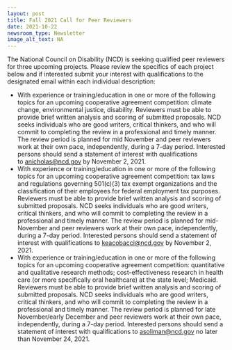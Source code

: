 ```yaml
---
layout: post
title: Fall 2021 Call for Peer Reviewers
date: 2021-10-22
newsroom_type: Newsletter
image_alt_text: NA
---
```

The National Council on Disability (NCD) is seeking qualified peer reviewers for three upcoming projects. Please review the specifics of each project below and if interested submit your interest with qualifications to the designated email within each individual description:

* With experience or training/education in one or more of the following topics for an upcoming cooperative agreement competition: climate change, environmental justice, disability. Reviewers must be able to provide brief written analysis and scoring of submitted proposals. NCD seeks individuals who are good writers, critical thinkers, and who will commit to completing the review in a professional and timely manner. The review period is planned for mid November and peer reviewers work at their own pace, independently, during a 7-day period. Interested persons should send a statement of interest with qualifications to [anicholas@ncd.gov](mailto:anicholas@ncd.gov) by November 2, 2021.
* With experience or training/education in one or more of the following topics for an upcoming cooperative agreement competition: tax laws and regulations governing 501(c)(3) tax exempt organizations and the classification of their employees for federal employment tax purposes. Reviewers must be able to provide brief written analysis and scoring of submitted proposals. NCD seeks individuals who are good writers, critical thinkers, and who will commit to completing the review in a professional and timely manner. The review period is planned for mid-November and peer reviewers work at their own pace, independently, during a 7-day period. Interested persons should send a statement of interest with qualifications to [keacobacci@ncd.gov](mailto:keacobacci@ncd.gov) by November 2, 2021.
* With experience or training/education in one or more of the following topics for an upcoming cooperative agreement competition: quantitative and qualitative research methods; cost-effectiveness research in health care (or more specifically oral healthcare) at the state level; Medicaid. Reviewers must be able to provide brief written analysis and scoring of submitted proposals. NCD seeks individuals who are good writers, critical thinkers, and who will commit to completing the review in a professional and timely manner. The review period is planned for late November/early December and peer reviewers work at their own pace, independently, during a 7-day period. Interested persons should send a statement of interest with qualifications to [asoliman@ncd.gov](mailto:asoliman@ncd.gov) no later than November 24, 2021.
